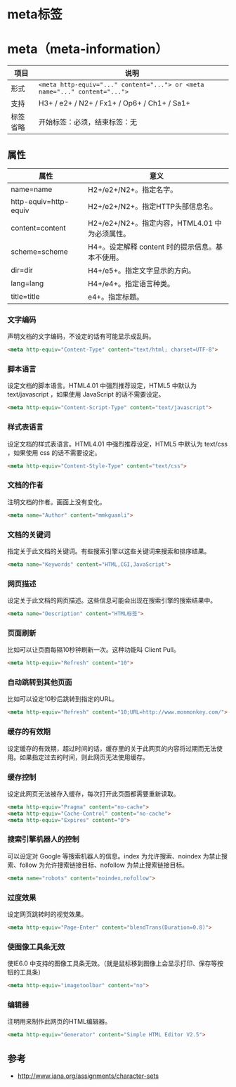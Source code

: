 # meta标签

# meta（meta-information）

| 项目 | 说明 |
|--------|--------|
|形式|`<meta http-equiv="..." content="..."> or <meta name="..." content="...">`|
|支持|H3+ / e2+ / N2+ / Fx1+ / Op6+ / Ch1+ / Sa1+|
|标签省略|开始标签：必须，结束标签：无|

## 属性

| 属性 | 意义 |
|--------|--------|
|name=name|H2+/e2+/N2+。指定名字。|
|http-equiv=http-equiv|H2+/e2+/N2+。指定HTTP头部信息名。|
|content=content|H2+/e2+/N2+。指定内容，HTML4.01 中为必须属性。|
|scheme=scheme|H4+。设定解释 content 时的提示信息。基本不使用。|
|dir=dir|H4+/e5+。指定文字显示的方向。|
|lang=lang|H4+/e4+。指定语言种类。|
|title=title|e4+。指定标题。|

### 文字编码

声明文档的文字编码，不设定的话有可能显示成乱码。

```html
<meta http-equiv="Content-Type" content="text/html; charset=UTF-8">
```

### 脚本语言

设定文档的脚本语言。HTML4.01 中强烈推荐设定，HTML5 中默认为 text/javascript ，如果使用 JavaScript 的话不需要设定。

```html
<meta http-equiv="Content-Script-Type" content="text/javascript">
```

### 样式表语言

设定文档的样式表语言。HTML4.01 中强烈推荐设定，HTML5 中默认为 text/css ，如果使用 css 的话不需要设定。

```html
<meta http-equiv="Content-Style-Type" content="text/css">
```

### 文档的作者

注明文档的作者。画面上没有变化。

```html
<meta name="Author" content="mmkguanli">
```

### 文档的关键词

指定关于此文档的关键词。有些搜索引擎以这些关键词来搜索和排序结果。

```html
<meta name="Keywords" content="HTML,CGI,JavaScript">
```

### 网页描述

设定关于此文档的网页描述。这些信息可能会出现在搜索引擎的搜索结果中。

```html
<meta name="Description" content="HTML标签">
```

### 页面刷新

比如可以让页面每隔10秒钟刷新一次。这种功能叫 Client Pull。

```html
<meta http-equiv="Refresh" content="10">
```

### 自动跳转到其他页面

比如可以设定10秒后跳转到指定的URL。

```html
<meta http-equiv="Refresh" content="10;URL=http://www.monmonkey.com/">
```

### 缓存的有效期

设定缓存的有效期，超过时间的话，缓存里的关于此网页的内容将过期而无法使用。如果指定过去的时间，则此网页无法使用缓存。

### 缓存控制

设定此网页无法被存入缓存，每次打开此页面都需要重新读取。

```html
<meta http-equiv="Pragma" content="no-cache">
<meta http-equiv="Cache-Control" content="no-cache">
<meta http-equiv="Expires" content="0">
```

### 搜索引擎机器人的控制

可以设定对 Google 等搜索机器人的信息。index 为允许搜索、noindex 为禁止搜索、follow 为允许搜索链接目标、nofollow 为禁止搜索链接目标。

```html
<meta name="robots" content="noindex,nofollow">
```

### 过度效果

设定网页跳转时的视觉效果。

```html
<meta http-equiv="Page-Enter" content="blendTrans(Duration=0.8)">
```

### 使图像工具条无效

使IE6.0 中支持的图像工具条无效。（就是鼠标移到图像上会显示打印、保存等按钮的工具条）

```html
<meta http-equiv="imagetoolbar" content="no">
```

### 编辑器

注明用来制作此网页的HTML编辑器。

```html
<meta http-equiv="Generator" content="Simple HTML Editor V2.5">
```
## 参考

- http://www.iana.org/assignments/character-sets
